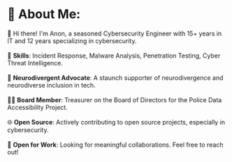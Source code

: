 # 💫 About Me:

👋 Hi there! I'm Anon, a seasoned Cybersecurity Engineer with 15+ years in IT and 12 years specializing in cybersecurity.<br><br>
🔐 **Skills**: Incident Response, Malware Analysis, Penetration Testing, Cyber Threat Intelligence.<br><br>
🧠 **Neurodivergent Advocate**: A staunch supporter of neurodivergence and neurodiverse inclusion in tech.<br><br>
👮‍♂️ **Board Member**: Treasurer on the Board of Directors for the Police Data Accessibility Project.<br><br>
🌐 **Open Source**: Actively contributing to open source projects, especially in cybersecurity.<br><br>
🤝 **Open for Work**: Looking for meaningful collaborations. Feel free to reach out!<br><br>
